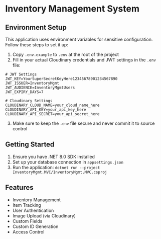 # Inventory Management System

## Environment Setup

This application uses environment variables for sensitive configuration. Follow these steps to set it up:

1. Copy `.env.example` to `.env` at the root of the project
2. Fill in your actual Cloudinary credentials and JWT settings in the `.env` file:

```
# JWT Settings
JWT_KEY=YourSuperSecretKeyHere12345678901234567890
JWT_ISSUER=InventoryMgmt
JWT_AUDIENCE=InventoryMgmtUsers
JWT_EXPIRY_DAYS=7

# Cloudinary Settings
CLOUDINARY_CLOUD_NAME=your_cloud_name_here
CLOUDINARY_API_KEY=your_api_key_here
CLOUDINARY_API_SECRET=your_api_secret_here
```

3. Make sure to keep the `.env` file secure and never commit it to source control

## Getting Started

1. Ensure you have .NET 8.0 SDK installed
2. Set up your database connection in `appsettings.json`
3. Run the application: `dotnet run --project InventoryMgmt.MVC/InventoryMgmt.MVC.csproj`

## Features

- Inventory Management
- Item Tracking
- User Authentication
- Image Upload (via Cloudinary)
- Custom Fields
- Custom ID Generation
- Access Control
